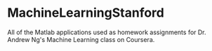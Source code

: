 # MachineLearningStanford
All of the Matlab applications used as homework assignments for Dr. Andrew Ng's Machine Learning class on Coursera.
